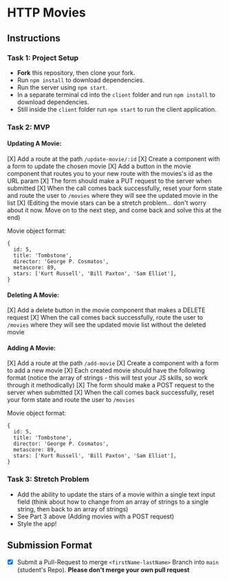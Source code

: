 # HTTP Movies

## Instructions

### Task 1: Project Setup 

- **Fork** this repository, then clone your fork.
- Run `npm install` to download dependencies.
- Run the server using `npm start`.
- In a separate terminal cd into the `client` folder and run `npm install` to download dependencies.
- Still inside the `client` folder run `npm start` to run the client application.

### Task 2: MVP

#### Updating A Movie:

[X] Add a route at the path `/update-movie/:id`
[X] Create a component with a form to update the chosen movie
[X] Add a button in the movie component that routes you to your new route with the movies's id as the URL param
[X] The form should make a PUT request to the server when submitted
[X] When the call comes back successfully, reset your form state and route the user to `/movies` where they will see the updated movie in the list
[X] (Editing the movie stars can be a stretch problem... don't worry about it now. Move on to the next step, and come back and solve this at the end)

Movie object format:

```
{
  id: 5,
  title: 'Tombstone',
  director: 'George P. Cosmatos',
  metascore: 89,
  stars: ['Kurt Russell', 'Bill Paxton', 'Sam Elliot'],
}
```

#### Deleting A Movie:

[X] Add a delete button in the movie component that makes a DELETE request
[X] When the call comes back successfully, route the user to `/movies` where they will see the updated movie list without the deleted movie

#### Adding A Movie:

[X] Add a route at the path `/add-movie`
[X] Create a component with a form to add a new movie
[X] Each created movie should have the following format (notice the array of strings - this will test your JS skills, so work through it methodically)
[X] The form should make a POST request to the server when submitted
[X] When the call comes back successfully, reset your form state and route the user to `/movies`

Movie object format:

```
{
  id: 5,
  title: 'Tombstone',
  director: 'George P. Cosmatos',
  metascore: 89,
  stars: ['Kurt Russell', 'Bill Paxton', 'Sam Elliot'],
}
```

### Task 3: Stretch Problem

- Add the ability to update the stars of a movie within a single text input field (think about how to change from an array of strings to a single string, then back to an array of strings)
- See Part 3 above (Adding movies with a POST request)
- Style the app!

## Submission Format
* [X] Submit a Pull-Request to merge `<firstName-lastName>` Branch into `main` (student's  Repo). **Please don't merge your own pull request**
